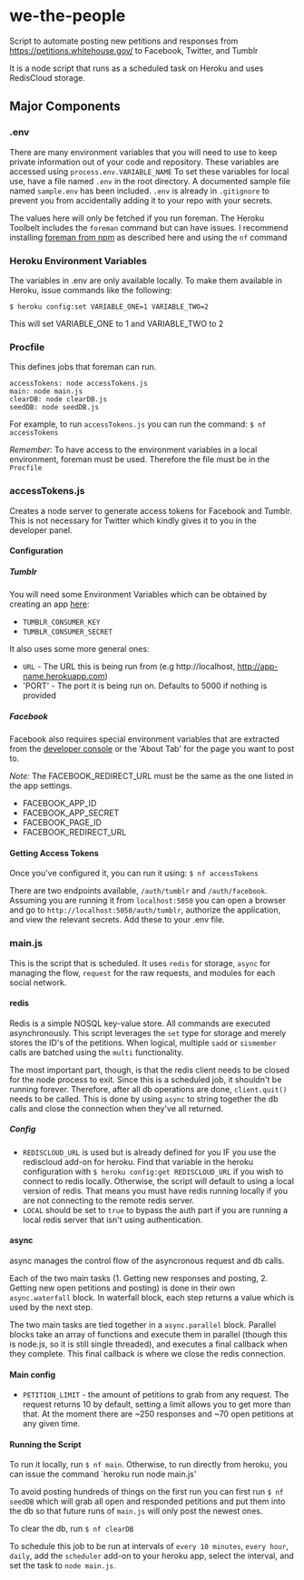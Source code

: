 # we-the-people
Script to automate posting new petitions and responses from https://petitions.whitehouse.gov/ to Facebook, Twitter, and Tumblr

It is a node script that runs as a scheduled task on Heroku and uses RedisCloud storage.

## Major Components
### .env
There are many environment variables that you will need to use to keep private information out of your code and repository. These variables are accessed using `process.env.VARIABLE_NAME`
To set these variables for local use, have a file named `.env` in the root directory. A documented sample file named `sample.env` has been included. `.env` is already
in `.gitignore` to prevent you from accidentally adding it to your repo with your secrets.

The values here will only be fetched if you run foreman. The Heroku Toolbelt includes the `foreman` command but can have issues. I recommend installing [foreman from npm](https://www.npmjs.com/package/foreman) as described here and using the `nf` command

### Heroku Environment Variables
The variables in .env are only available locally. To make them available in Heroku, issue commands like the following:

    $ heroku config:set VARIABLE_ONE=1 VARIABLE_TWO=2

This will set VARIABLE_ONE to 1 and VARIABLE_TWO to 2

### Procfile
This defines jobs that foreman can run.

```
accessTokens: node accessTokens.js
main: node main.js
clearDB: node clearDB.js
seedDB: node seedDB.js
```

For example, to run `accessTokens.js` you can run the command:
`$ nf accessTokens`

*Remember:* To have access to the environment variables in a local environment, foreman must be used. Therefore the file must be in the `Procfile`

### accessTokens.js
Creates a node server to generate access tokens for Facebook and Tumblr. This is not necessary for Twitter which kindly gives it to you in the developer panel.

#### Configuration
##### Tumblr
You will need some Environment Variables which can be obtained by creating an app [here](https://www.tumblr.com/oauth/apps):
* `TUMBLR_CONSUMER_KEY`
* `TUMBLR_CONSUMER_SECRET`

It also uses some more general ones:
* `URL` - The URL this is being run from (e.g http://localhost, http://app-name.herokuapp.com)
* 'PORT'  - The port it is being run on. Defaults to 5000 if nothing is provided

##### Facebook
Facebook also requires special environment variables that are extracted from the [developer console](https://developers.facebook.com/apps/) or the 'About Tab' for the page you want to post to. 

*Note:* The FACEBOOK_REDIRECT_URL must be the same as the one listed in the app settings.

* FACEBOOK_APP_ID
* FACEBOOK_APP_SECRET
* FACEBOOK_PAGE_ID
* FACEBOOK_REDIRECT_URL

#### Getting Access Tokens
Once you've configured it, you can run it using:
`$ nf accessTokens`

There are two endpoints available, `/auth/tumblr` and `/auth/facebook`. 
Assuming you are running it from `localhost:5050` you can open a browser and go to `http://localhost:5050/auth/tumblr`, authorize the application, and view the relevant secrets. Add these to your .env file.

### main.js
This is the script that is scheduled. It uses `redis` for storage, `async` for managing the flow, `request` for the raw requests, and modules for each social network.

#### redis
Redis is a simple NOSQL key-value store. All commands are executed asynchronously. This script leverages the `set` type for storage and merely stores the ID's of the petitions. When logical, multiple `sadd` or `sismember` calls are batched using the `multi` functionality.

The most important part, though, is that the redis client needs to be closed for the node process to exit. Since this is a scheduled job, it shouldn't be running forever. Therefore, after all db operations are done, `client.quit()` needs to be called. This is done by using `async` to string together the db calls and close the connection when they've all returned.

##### Config
* `REDISCLOUD_URL` is used but is already defined for you IF you use the rediscloud add-on for heroku. Find that variable in the heroku configuration with `$ heroku config:get REDISCLOUD_URL` if you wish to connect to redis locally. Otherwise, the script will default to using a local version of redis. That means you must have redis running locally if you are not connecting to the remote redis server.
* `LOCAL` should be set to `true` to bypass the auth part if you are running a local redis server that isn't using authentication. 

#### async
async manages the control flow of the asyncronous request and db calls. 

Each of the two main tasks (1. Getting new responses and posting, 2. Getting new open petitions and posting) is done in their own `async.waterfall` block. In waterfall block, each step returns a value which is used by the next step.

The two main tasks are tied together in a `async.parallel` block. Parallel blocks take an array of functions and execute them in parallel (though this is node.js, so it is still single threaded), and executes a final callback when they complete. This final callback is where we close the redis connection.

#### Main config
* `PETITION_LIMIT` - the amount of petitions to grab from any request. The request returns 10 by default, setting a limit allows you to get more than that. At the moment there are ~250 responses and ~70 open petitions at any given time.

#### Running the Script
To run it locally, run `$ nf main`. Otherwise, to run directly from heroku, you can issue the command `heroku run node main.js'

To avoid posting hundreds of things on the first run you can first run `$ nf seedDB` which will grab all open and responded petitions and put them into the db so that future runs of `main.js` will only post the newest ones.

To clear the db, run `$ nf clearDB`

To schedule this job to be run at intervals of `every 10 minutes`, `every hour`, `daily`, add the `scheduler` add-on to your heroku app, select the interval, and set the task to `node main.js`.


